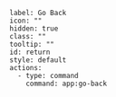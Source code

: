 ```meta-bind-button
label: Go Back
icon: ""
hidden: true
class: ""
tooltip: ""
id: return
style: default
actions:
  - type: command
    command: app:go-back

```

